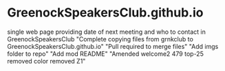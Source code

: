 # GreenockSpeakersClub.github.io
single web page providing date of next meeting and who to contact in GreenockSpeakersClub 
"Complete copying files from grnkclub to GreenockSpeakersClub.github.io"
"Pull required to merge files"
"Add imgs folder to repo"
"Add mod README"
"Amended welcome2 479 top-25 removed color removed Z1"